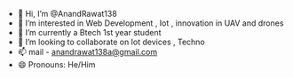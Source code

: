 - 👋 Hi, I’m @AnandRawat138
- 👀 I’m interested in Web Development , Iot , innovation in UAV and drones 
- 🌱 I’m currently a Btech 1st year student
- 💞️ I’m looking to collaborate on Iot devices , Techno
- 📫 mail - anandrawat138a@gmail.com
- 😄 Pronouns: He/Him

<!---
AnandRawat138/AnandRawat138 is a ✨ special ✨ repository because its `README.md` (this file) appears on your GitHub profile.
You can click the Preview link to take a look at your changes.
--->
